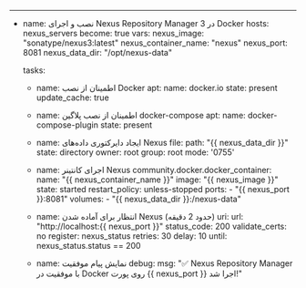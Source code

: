 ---
- name: نصب و اجرای Nexus Repository Manager 3 در Docker
  hosts: nexus_servers
  become: true
  vars:
    nexus_image: "sonatype/nexus3:latest"
    nexus_container_name: "nexus"
    nexus_port: 8081
    nexus_data_dir: "/opt/nexus-data"

  tasks:

    - name: اطمینان از نصب Docker
      apt:
        name: docker.io
        state: present
        update_cache: true

    - name: اطمینان از نصب پلاگین docker-compose
      apt:
        name: docker-compose-plugin
        state: present

    - name: ایجاد دایرکتوری داده‌های Nexus
      file:
        path: "{{ nexus_data_dir }}"
        state: directory
        owner: root
        group: root
        mode: '0755'

    - name: اجرای کانتینر Nexus
      community.docker.docker_container:
        name: "{{ nexus_container_name }}"
        image: "{{ nexus_image }}"
        state: started
        restart_policy: unless-stopped
        ports:
          - "{{ nexus_port }}:8081"
        volumes:
          - "{{ nexus_data_dir }}:/nexus-data"

    - name: انتظار برای آماده شدن Nexus (حدود 2 دقیقه)
      uri:
        url: "http://localhost:{{ nexus_port }}"
        status_code: 200
        validate_certs: no
      register: nexus_status
      retries: 30
      delay: 10
      until: nexus_status.status == 200

    - name: نمایش پیام موفقیت
      debug:
        msg: "✅ Nexus Repository Manager با موفقیت در Docker روی پورت {{ nexus_port }} اجرا شد!"
